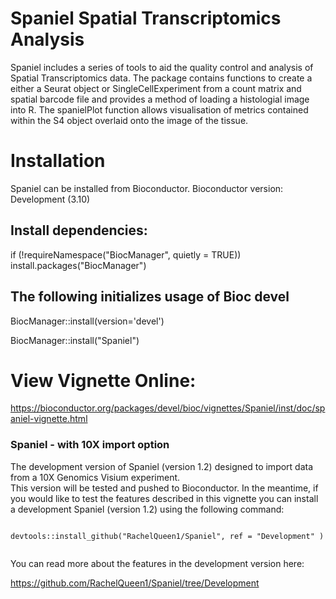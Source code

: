 # Spaniel Spatial Transcriptomics Analysis

Spaniel includes a series of tools to aid the quality control and analysis of Spatial Transcriptomics data. The package contains functions to create a either a Seurat object or SingleCellExperiment from a count matrix and spatial barcode file and provides a method of loading a histologial image into R. The spanielPlot function allows visualisation of metrics contained within the S4 object overlaid onto the image of the tissue.

# Installation

Spaniel can be installed from Bioconductor. Bioconductor version: Development (3.10)

## Install dependencies:

if (!requireNamespace("BiocManager", quietly = TRUE))
    install.packages("BiocManager")

## The following initializes usage of Bioc devel
BiocManager::install(version='devel')

BiocManager::install("Spaniel")

# View Vignette Online:

https://bioconductor.org/packages/devel/bioc/vignettes/Spaniel/inst/doc/spaniel-vignette.html




### Spaniel - with 10X import option

The development version of Spaniel (version 1.2) designed to import data from a 10X Genomics Visium experiment.  
This version will be tested and pushed to Bioconductor. In the meantime, if you would like to test the features described in this vignette you can install a development Spaniel (version 1.2) using the following command:


```{r install_dev, eval = FALSE}

devtools::install_github("RachelQueen1/Spaniel", ref = "Development" )


```

You can read more about the features in the development version here:

https://github.com/RachelQueen1/Spaniel/tree/Development


